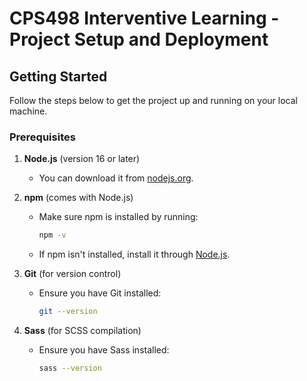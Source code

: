# CPS498 Interventive Learning - Project Setup and Deployment

## Getting Started

Follow the steps below to get the project up and running on your local machine.

### Prerequisites

1. **Node.js** (version 16 or later)
   - You can download it from [nodejs.org](https://nodejs.org/).
   
2. **npm** (comes with Node.js)
   - Make sure npm is installed by running:
     ```bash
     npm -v
     ```
   - If npm isn't installed, install it through [Node.js](https://nodejs.org/).

3. **Git** (for version control)
   - Ensure you have Git installed:
     ```bash
     git --version
     ```

4. **Sass** (for SCSS compilation)
   - Ensure you have Sass installed:
     ```bash
     sass --version
     ```

